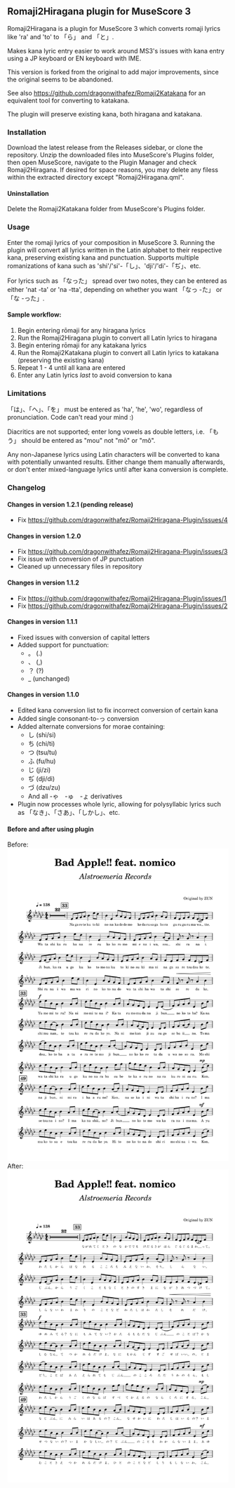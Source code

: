 ## Romaji2Hiragana plugin for MuseScore 3
Romaji2Hiragana is a plugin for MuseScore 3 which converts romaji lyrics like 'ra' and 'to' to 「ら」 and 「と」.

Makes kana lyric entry easier to work around MS3's issues with kana entry using a JP keyboard or EN keyboard with IME.

This version is forked from the original to add major improvements, since the original seems to be abandoned.

See also https://github.com/dragonwithafez/Romaji2Katakana for an equivalent tool for converting to katakana.

The plugin will preserve existing kana, both hiragana and katakana.

### Installation
Download the latest release from the Releases sidebar, or clone the repository. Unzip the downloaded files into MuseScore's Plugins folder, then open MuseScore, navigate to the Plugin Manager and check Romaji2Hiragana. If desired for space reasons, you may delete any filess within the extracted directory except "Romaji2Hiragana.qml".

#### Uninstallation
Delete the Romaji2Katakana folder from MuseScore's Plugins folder.

### Usage
Enter the romaji lyrics of your composition in MuseScore 3. Running the plugin will convert all lyrics written in the Latin alphabet to their respective kana, preserving existing kana and punctuation. Supports multiple romanizations of kana such as 'shi'/'si'-「し」、'dji'/'di'-「ぢ」、etc.

For lyrics such as 「なった」 spread over two notes, they can be entered as either 'nat -ta' or 'na -tta', depending on whether you want 「なっ -た」 or 「な -った」.

#### Sample workflow:
1) Begin entering rōmaji for any hiragana lyrics
2) Run the Romaji2Hiragana plugin to convert all Latin lyrics to hiragana
3) Begin entering rōmaji for any katakana lyrics
4) Run the Romaji2Katakana plugin to convert all Latin lyrics to katakana (preserving the existing kana)
5) Repeat 1 - 4 until all kana are entered
6) Enter any Latin lyrics *last* to avoid conversion to kana

### Limitations
「は」、「へ」、「を」 must be entered as 'ha', 'he', 'wo', regardless of pronunciation. Code can't read your mind :)

Diacritics are not supported; enter long vowels as double letters, i.e. 「もう」 should be entered as "mou" not "mō" or "mô".

Any non-Japanese lyrics using Latin characters will be converted to kana with potentially unwanted results. Either change them manually afterwards, or don't enter mixed-language lyrics until after kana conversion is complete.

### Changelog

#### Changes in version 1.2.1 (pending release)
- Fix https://github.com/dragonwithafez/Romaji2Hiragana-Plugin/issues/4

#### Changes in version 1.2.0
- Fix https://github.com/dragonwithafez/Romaji2Hiragana-Plugin/issues/3
- Fix issue with conversion of JP punctuation
- Cleaned up unnecessary files in repository

#### Changes in version 1.1.2
- Fix https://github.com/dragonwithafez/Romaji2Hiragana-Plugin/issues/1
- Fix https://github.com/dragonwithafez/Romaji2Hiragana-Plugin/issues/2

#### Changes in version 1.1.1
- Fixed issues with conversion of capital letters
- Added support for punctuation:
	- 。 (.)
	- 、 (,)
	- ？ (?)
	- _ (unchanged)

#### Changes in version 1.1.0
- Edited kana conversion list to fix incorrect conversion of certain kana
- Added single consonant-to-っ conversion
- Added alternate conversions for morae containing:
	- し (shi/si)
	- ち (chi/ti)
	- つ (tsu/tu)
	- ふ (fu/hu)
	- じ (ji/zi)
	- ぢ (dji/di)
	- づ (dzu/zu)
	- And all -ゃ　-ゅ　-ょ derivatives
- Plugin now processes whole lyric, allowing for polysyllabic lyrics such as 「なき」、「さあ」、「しかし」、etc.

#### Before and after using plugin
Before: ![image](before-1.png)
After: ![image](after-1.png)

